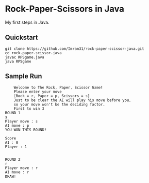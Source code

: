 # Rock-Paper-Scissors in Java

My first steps in Java.

## Quickstart

```
git clone https://github.com/Imran31/rock-paper-scissor-java.git
cd rock-paper-scissor-java
javac RPSgame.java
java RPSgame
```

## Sample Run

```
    Welcome to The Rock, Paper, Scissor Game!
    Please enter your move
    [Rock = r, Paper = p, Scissors = s]
    Just to be clear the AI will play his move before you,
    so your move won't be the deciding factor.
    First to win 3
ROUND 1
s
Player move : s
AI move : p
YOU WON THIS ROUND!

Score
AI : 0
Player : 1


ROUND 2
r
Player move : r
AI move : r
DRAW!
```
